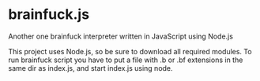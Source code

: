 # brainfuck.js
Another one brainfuck interpreter written in JavaScript using Node.js

This project uses Node.js, so be sure to download all required modules. To run brainfuck script you have to put a file with .b or .bf extensions in the same dir as index.js, and start index.js using node.

